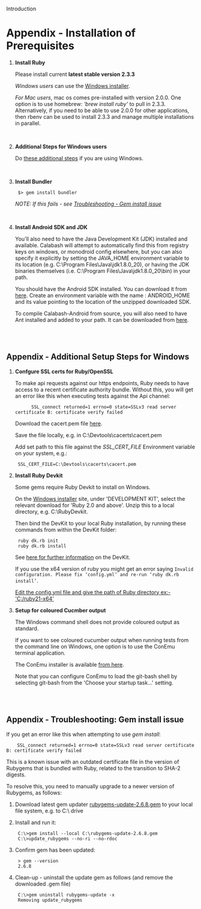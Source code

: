 Introduction
   
<a name='prerequisites'>Appendix - Installation of Prerequisites</a>
======
 
1. **Install Ruby**

    Please install current **latest stable version 2.3.3**

    *Windows users* can use the [Windows installer](http://rubyinstaller.org/downloads/).

    *For Mac users*, mac os comes pre-installed with version 2.0.0. One option is to use homebrew: *'brew install ruby'* to pull in 2.3.3. 
Alternatively, if you need to be able to use 2.0.0 for other applications, then rbenv can be used 
to install 2.3.3 and manage multiple installations in parallel.
<br />

2. **Additional Steps for Windows users**
      
    Do [these additional steps](#additional_steps) if you are using Windows.
<br />

3. **Install Bundler**

        $> gem install bundler

    *NOTE: If this fails - see [Troubleshooting - Gem install issue](#gem_issue)</a>*
<br />

4. **Install Android SDK and JDK**

   You'll also need to have the Java Development Kit (JDK) installed and available. Calabash will attempt to automatically find this        from registry keys on windows, or monodroid config elsewhere, but you can also specify it explicitly by setting the JAVA_HOME            environment variable to its location (e.g. C:\Program Files\Java\jdk1.8.0_20), or having the JDK binaries themselves (i.e. C:\Program    Files\Java\jdk1.8.0_20\bin) in your path.

   You should have the Android SDK installed. You can download it from [here](https://developer.android.com/studio/index.html). Create      an environment variable with the name : ANDROID_HOME and its value pointing to the location of the unzipped downloaded SDK.

   To compile Calabash-Android from source, you will also need to have Ant installed and added to your path. It can be downloaded from        [here](https://ant.apache.org/bindownload.cgi).
  

<br />
<br />

<a name='additional_steps'>Appendix - Additional Setup Steps for Windows</a>
---
1. **Confgure SSL certs for Ruby/OpenSSL**

    To make api requests against our https endpoints, Ruby needs to have access to a recent certificate authority bundle. Without this, you will get an error like this when executing tests against the Api channel:
             
             SSL_connect returned=1 errno=0 state=SSLv3 read server certificate B: certificate verify failed
    
    Download the cacert.pem file [here](http://curl.haxx.se/ca/cacert.pem).
     
    Save the file locally, e.g. in C:\Devtools\cacerts\cacert.pem
    
    Add set path to this file against the *SSL_CERT_FILE* Environment variable on your system, e.g.:
    
        SSL_CERT_FILE=C:\Devtools\cacerts\cacert.pem

2. **Install Ruby Devkit**

    Some gems require Ruby Devkit to install on Windows.

    On the [Windows installer](http://rubyinstaller.org/downloads/) site, under 'DEVELOPMENT KIT', select the relevant download for 'Ruby 2.0 and above'. Unzip this to a local directory, e.g. C:\RubyDevkit.

    Then bind the DevKit to your local Ruby installation, by running these commands from within the DevKit folder:

        ruby dk.rb init
        ruby dk.rb install

    See [here for further information](https://github.com/oneclick/rubyinstaller/wiki/Development-Kit) on the DevKit.

    If you use the x64 version of ruby you might get an error saying `Invalid configuration. Please fix ‘config.yml’ and re-run ‘ruby dk.rb install’`.
    
    [Edit the config.yml file and give the path of Ruby directory ex:- 'C:/ruby21-x64'](http://stackoverflow.com/questions/16523607/cant-get-ruby-devkit-configuration-file-autogenerated-properly)
    

3. **Setup for coloured Cucmber output**

    The Windows command shell does not provide coloured output as standard.

    If you want to see coloured cucumber output when running tests from the command line on Windows, one option is to use the ConEmu terminal application. 

    The ConEmu installer is available [from here](https://www.fosshub.com/ConEmu.html).

    Note that you can configure ConEmu to load the git-bash shell by selecting git-bash from the 'Choose your startup task...' setting. 

<br />
<br />

<a name='gem_issue'>Appendix - Troubleshooting: Gem install issue</a>
---

If you get an error like this when attempting to use *gem install*:

        SSL_connect returned=1 errno=0 state=SSLv3 read server certificate B: certificate verify failed
    
This is a known issue with an outdated certificate file in the version of Rubygems that is bundled with Ruby, related to the transition to SHA-2 digests.

To resolve this, you need to manually upgrade to a newer version of Rubygems, as follows:

1. Download latest gem updater [rubygems-update-2.6.8.gem](https://rubygems.org/downloads/rubygems-update-2.6.8.gem) to your local file system, e.g. to C:\ drive

2. Install and run it:

        C:\>gem install --local C:\rubygems-update-2.6.8.gem
        C:\>update_rubygems --no-ri --no-rdoc

3. Confirm gem has been updated:

        > gem --version
        2.6.8

4. Clean-up - uninstall the update gem as follows (and remove the downloaded .gem file)

        C:\>gem uninstall rubygems-update -x
        Removing update_rubygems
